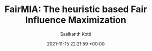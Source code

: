 ---
layout: post
title:  "FairMIA: The heuristic based Fair Influence Maximization"
date:   2021-11-15 22:21:59 +00:00
image: /images/fairmia.png 
categories: IIT Jodhpur
course: "CSL7390: Social Network Analysis"
author: "Sasikanth Kotti"
authors: "<strong>Sasikanth Kotti*</strong>, Nikhila Dhulipalla, Adhun Thalekkara"
report: /pdfs/FairMIA_The_heuristic_based_Fair_Influence_Maximization.pdf
presentation: /pdfs/FairMIA_Project_Presentation.pdf
---